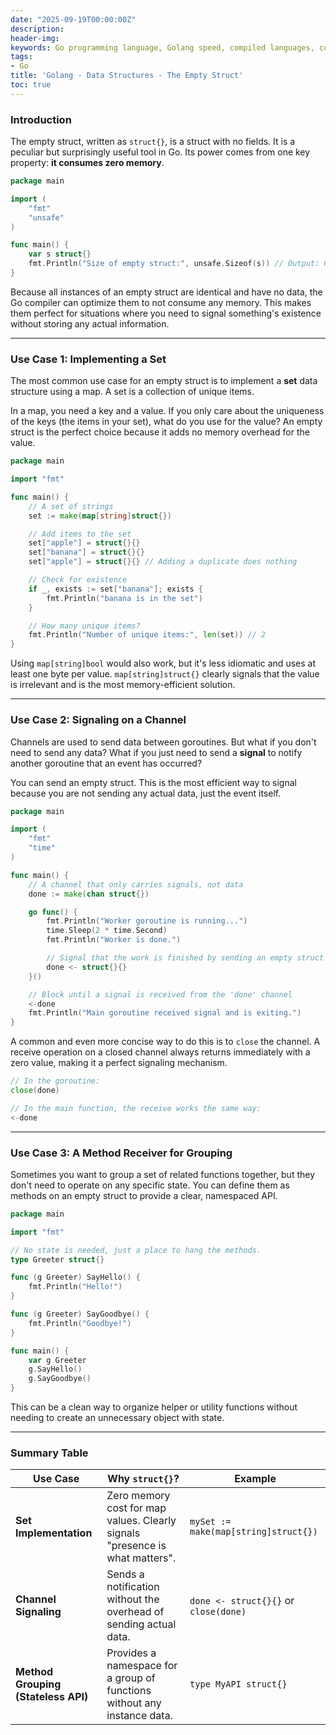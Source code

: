 ```yaml
---
date: "2025-09-19T00:00:00Z"
description:
header-img:
keywords: Go programming language, Golang speed, compiled languages, concurrency in Go, goroutines, Go garbage collection, high-performance applications, Go interview preparation, native compilation, modern hardware optimization, fast compile times, efficient coding practices, Golang features
tags:
- Go
title: 'Golang - Data Structures - The Empty Struct'
toc: true
---
```


### Introduction

The empty struct, written as `struct{}`, is a struct with no fields. It is a peculiar but surprisingly useful tool in Go. Its power comes from one key property: **it consumes zero memory**.

```go
package main

import (
	"fmt"
	"unsafe"
)

func main() {
	var s struct{}
	fmt.Println("Size of empty struct:", unsafe.Sizeof(s)) // Output: 0
}
```

Because all instances of an empty struct are identical and have no data, the Go compiler can optimize them to not consume any memory. This makes them perfect for situations where you need to signal something's existence without storing any actual information.

---

### Use Case 1: Implementing a Set

The most common use case for an empty struct is to implement a **set** data structure using a map. A set is a collection of unique items.

In a map, you need a key and a value. If you only care about the uniqueness of the keys (the items in your set), what do you use for the value? An empty struct is the perfect choice because it adds no memory overhead for the value.

```go
package main

import "fmt"

func main() {
	// A set of strings
	set := make(map[string]struct{})

	// Add items to the set
	set["apple"] = struct{}{}
	set["banana"] = struct{}{}
	set["apple"] = struct{}{} // Adding a duplicate does nothing

	// Check for existence
	if _, exists := set["banana"]; exists {
		fmt.Println("banana is in the set")
	}

	// How many unique items?
	fmt.Println("Number of unique items:", len(set)) // 2
}
```
Using `map[string]bool` would also work, but it's less idiomatic and uses at least one byte per value. `map[string]struct{}` clearly signals that the value is irrelevant and is the most memory-efficient solution.

---

### Use Case 2: Signaling on a Channel

Channels are used to send data between goroutines. But what if you don't need to send any data? What if you just need to send a **signal** to notify another goroutine that an event has occurred?

You can send an empty struct. This is the most efficient way to signal because you are not sending any actual data, just the event itself.

```go
package main

import (
	"fmt"
	"time"
)

func main() {
	// A channel that only carries signals, not data
	done := make(chan struct{})

	go func() {
		fmt.Println("Worker goroutine is running...")
		time.Sleep(2 * time.Second)
		fmt.Println("Worker is done.")

		// Signal that the work is finished by sending an empty struct
		done <- struct{}{}
	}()

	// Block until a signal is received from the 'done' channel
	<-done
	fmt.Println("Main goroutine received signal and is exiting.")
}
```

A common and even more concise way to do this is to `close` the channel. A receive operation on a closed channel always returns immediately with a zero value, making it a perfect signaling mechanism.

```go
// In the goroutine:
close(done)

// In the main function, the receive works the same way:
<-done
```

---

### Use Case 3: A Method Receiver for Grouping

Sometimes you want to group a set of related functions together, but they don't need to operate on any specific state. You can define them as methods on an empty struct to provide a clear, namespaced API.

```go
package main

import "fmt"

// No state is needed, just a place to hang the methods.
type Greeter struct{}

func (g Greeter) SayHello() {
	fmt.Println("Hello!")
}

func (g Greeter) SayGoodbye() {
	fmt.Println("Goodbye!")
}

func main() {
	var g Greeter
	g.SayHello()
	g.SayGoodbye()
}
```
This can be a clean way to organize helper or utility functions without needing to create an unnecessary object with state.

---

### Summary Table

| Use Case                               | Why `struct{}`?                                                              | Example                               |
| -------------------------------------- | ---------------------------------------------------------------------------- | ------------------------------------- |
| **Set Implementation**                 | Zero memory cost for map values. Clearly signals "presence is what matters". | `mySet := make(map[string]struct{})`  |
| **Channel Signaling**                  | Sends a notification without the overhead of sending actual data.            | `done <- struct{}{}` or `close(done)` |
| **Method Grouping (Stateless API)**    | Provides a namespace for a group of functions without any instance data.     | `type MyAPI struct{}`                 |
